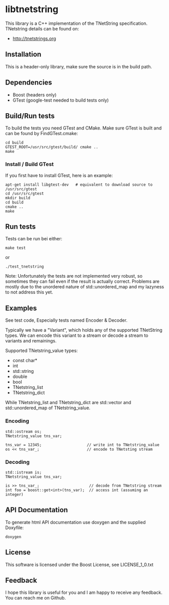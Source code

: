 # libtnetstring

This library is a C++ implementation of the TNetString specification.
TNetstring details can be found on:

-   http://tnetstrings.org

## Installation

This is a header-only library, make sure the source is in the build path.

## Dependencies

-   Boost (headers only)
-   GTest (google-test needed to build tests only)

## Build/Run tests

To build the tests you need GTest and CMake. Make sure GTest is built and can be found by FindGTest.cmake:

    cd build
    GTEST_ROOT=/usr/src/gtest/build/ cmake ..
    make

### Install / Build GTest

If you first have to install GTest, here is an example:

    apt-get install libgtest-dev   # equivalent to download source to /usr/src/gtest
    cd /usr/src/gtest
    mkdir build
    cd build
    cmake ..
    make

## Run tests

Tests can be run bei either:

    make test

or

    ./test_tnetstring

Note: Unfortunately the tests are not implemented very robust, so sometimes they can
fail even if the result is actually correct. Problems are mostly due to the unordered
nature of std::unordered_map and my lazyness to not address this yet.

## Examples

See test code, Especially tests named Encoder & Decoder.

Typically we have a "Variant", which holds any of the supported TNetString types. We can encode
this variant to a stream or decode a stream to variants and remainings.

Supported TNetstring_value types:

*   const char*
*   int
*   std::string
*   double
*   bool
*   TNetstring_list
*   TNetstring_dict

While TNetstring_list and TNetstring_dict are std::vector and std::unordered_map of
TNetstring_value. 

### Encoding

    std::ostream os;
    TNetstring_value tns_var;

    tns_var = 12345;                    // write int to TNetstring_value
    os << tns_var_;                     // encode to TNetsting stream

### Decoding

    std::istream is;
    TNetstring_value tns_var;
    
    is >> tns_var_;                      // decode from TNetstring stream
    int foo = boost::get<int>(tns_var);  // access int (assuming an integer)

## API Documentation

To generate html API documentation use doxygen and the supplied Doxyfile:

    doxygen
    
## License

This software is licensed under the Boost License, see LICENSE_1_0.txt

## Feedback

I hope this library is useful for you and I am happy to receive any feedback.
You can reach me on Github.

